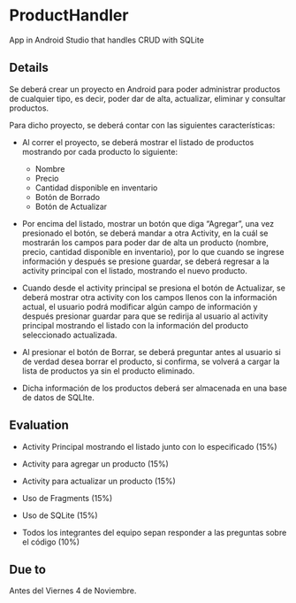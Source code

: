 # ProductHandler
App in Android Studio that handles CRUD with SQLite

## Details

Se deberá crear un proyecto en Android para poder administrar productos de cualquier tipo, es decir, poder dar de alta, actualizar, eliminar y consultar productos.

Para dicho proyecto, se deberá contar con las siguientes características:

- Al correr el proyecto, se deberá mostrar el listado de productos mostrando por cada producto lo siguiente:
    -	Nombre
    -	Precio
    -	Cantidad disponible en inventario
    -	Botón de Borrado
    -	Botón de Actualizar

- Por encima del listado, mostrar un botón que diga “Agregar”, una vez presionado el botón, se deberá mandar a otra Activity, en la cuál se mostrarán los campos para poder dar de alta un producto (nombre, precio, cantidad disponible en inventario), por lo que cuando se ingrese información y después se presione guardar, se deberá regresar a la activity principal con el listado, mostrando el nuevo producto.
 
- Cuando desde el activity principal se presiona el botón de Actualizar, se deberá mostrar otra activity con los campos llenos con la información actual, el usuario podrá modificar algún campo de información y después presionar guardar para que se redirija al usuario al activity principal mostrando el listado con la información del producto seleccionado actualizada.

- Al presionar el botón de Borrar, se deberá preguntar antes al usuario si de verdad desea borrar el producto, si confirma, se volverá a cargar la lista de productos ya sin el producto eliminado.

- Dicha información de los productos deberá ser almacenada en una base de datos de SQLIte.

## Evaluation

-	Activity Principal mostrando el listado junto con lo especificado (15%)

-	Activity para agregar un producto (15%)

-	Activity para actualizar un producto (15%)

-	Uso de Fragments (15%)

-	Uso de SQLite (15%)

-	Todos los integrantes del equipo sepan responder a las preguntas sobre el código (10%)

## Due to

Antes del Viernes 4 de Noviembre.
